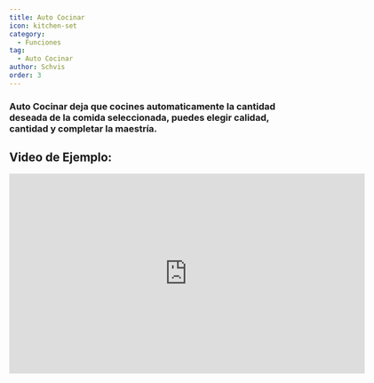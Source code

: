 ```yaml
---
title: Auto Cocinar
icon: kitchen-set
category:
  - Funciones
tag:
  - Auto Cocinar
author: Schvis
order: 3
---
```


### Auto Cocinar deja que cocines automaticamente la cantidad deseada de la comida seleccionada, puedes elegir calidad, cantidad y completar la maestría.

## Video de Ejemplo:

<div class="iframe-container"><iframe width="640" height="360" src="https://www.youtube.com/embed/T_X13AXiAiY?list=PL5eI1Tb64p56g27qfYk7VuFTz4FK6YrKa" title="Korepi - Auto Cook" frameborder="0" allow="accelerometer; autoplay; clipboard-write; encrypted-media; gyroscope; picture-in-picture; web-share" allowfullscreen></iframe></div>
